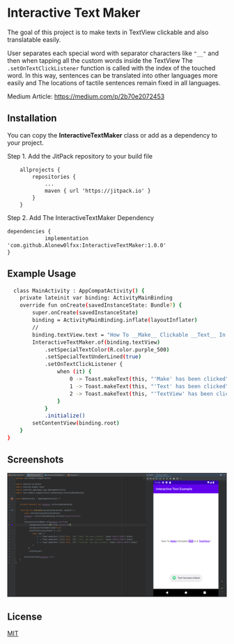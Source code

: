 
# Interactive Text Maker

The goal of this project is to make texts in TextView clickable and also translatable easily.

User separates each special word with separator characters like `"__"`
and then when tapping all the custom words inside the TextView
The `.setOnTextClickListener` function is called with the index of the touched word.
In this way, sentences can be translated into other languages more easily and
The locations of tactile sentences remain fixed in all languages.

Medium Article: https://medium.com/p/2b70e2072453
## Installation

You can copy the **InteractiveTextMaker** class or add as a dependency to your project.

Step 1. Add the JitPack repository to your build file
```
	allprojects {
		repositories {
			...
			maven { url 'https://jitpack.io' }
		}
	}
```
Step 2. Add The InteractiveTextMaker Dependency
```
dependencies {
	        implementation 'com.github.Alonew0lfxx:InteractiveTextMaker:1.0.0'
}
```

## Example Usage

```bash
  class MainActivity : AppCompatActivity() {
    private lateinit var binding: ActivityMainBinding
    override fun onCreate(savedInstanceState: Bundle?) {
        super.onCreate(savedInstanceState)
        binding = ActivityMainBinding.inflate(layoutInflater)
        //
        binding.textView.text = "How To __Make__ Clickable __Text__ In A __TextView__?"
        InteractiveTextMaker.of(binding.textView)
            .setSpecialTextColor(R.color.purple_500)
            .setSpecialTextUnderLined(true)
            .setOnTextClickListener {
                when (it) {
                    0 -> Toast.makeText(this, "'Make' has been clicked", Toast.LENGTH_SHORT).show()
                    1 -> Toast.makeText(this, "'Text' has been clicked", Toast.LENGTH_SHORT).show()
                    2 -> Toast.makeText(this, "'TextView' has been clicked", Toast.LENGTH_SHORT).show()
                }
            }
            .initialize()
        setContentView(binding.root)
    }
}
```


## Screenshots

![App Screenshot](https://github.com/Alonew0lfxx/InteractiveTextMaker/blob/master/screenshots/sc1.png?raw=true)


## License

[MIT](https://choosealicense.com/licenses/mit/)

